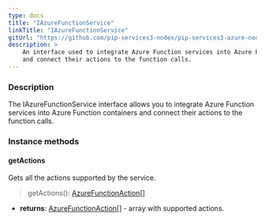 ```yaml
---
type: docs
title: "IAzureFunctionService"
linkTitle: "IAzureFunctionService"
gitUrl: "https://github.com/pip-services3-nodex/pip-services3-azure-nodex"
description: >
    An interface used to integrate Azure Function services into Azure Function containers
    and connect their actions to the function calls.
---
```


### Description

The IAzureFunctionService interface allows you to integrate Azure Function services into Azure Function containers and connect their actions to the function calls.

### Instance methods

#### getActions
Gets all the actions supported by the service.  

> getActions(): [AzureFunctionAction[]](../azure_function_action)

- **returns**: [AzureFunctionAction[]](../azure_function_action) - array with supported actions.
